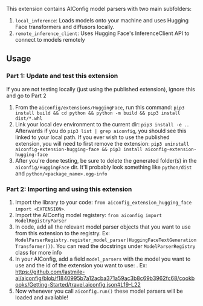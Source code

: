 This extension contains AIConfig model parsers with two main subfolders:

1. `local_inference`: Loads models onto your machine and uses Hugging Face transformers and diffusors locally.
2. `remote_inference_client`: Uses Hugging Face's InferenceClient API to connect to models remotely

## Usage

### Part 1: Update and test this extension

If you are not testing locally (just using the published extension), ignore this and go to Part 2

1. From the `aiconfig/extensions/HuggingFace`, run this command: `pip3 install build && cd python && python -m build && pip3 install dist/*.whl`
2. Link your local dev environment to the current dir: `pip3 install -e .`. Afterwards if you do `pip3 list | grep aiconfig`, you should see this linked to your local path. If you ever wish to use the published extension, you will need to first remove the extension: `pip3 uninstall aiconfig-extension-hugging-face && pip3 install aiconfig-extension-hugging-face`
3. After you're done testing, be sure to delete the generated folder(s) in the `aiconfig/HuggingFace` dir. It'll probably look something like `python/dist` and `python/<package_name>.egg-info`

### Part 2: Importing and using this extension

1. Import the library to your code: `from aiconfig_extension_hugging_face import <EXTENSION>`.
2. Import the AIConfig model registery: `from aiconfig import ModelRegistryParser`
3. In code, add all the relevant model parser objects that you want to use from this extension to the registry. Ex: `ModelParserRegistry.register_model_parser(HuggingFaceTextGenerationTransformer())`. You can read the docstrings under `ModelParserRegistry` class for more info
4. In your AIConfig, add a field `model_parsers` with the model you want to use and the id of the extension you want to use: . Ex: https://github.com/lastmile-ai/aiconfig/blob/f1840995b7a12acba371a59ac3b8c69b3962fc68/cookbooks/Getting-Started/travel.aiconfig.json#L19-L22
5. Now whenever you call `aiconfig.run()` these model parsers will be loaded and available!
